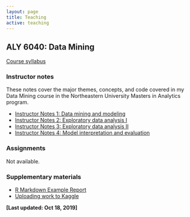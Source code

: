 ```yaml
---
layout: page
title: Teaching
active: teaching
---
```


## ALY 6040: Data Mining

[Course syllabus](/assets/teaching_materials/ALY6040_syllabus.pdf)

### Instructor notes

These notes cover the major themes, concepts, and code covered in my Data Mining course in the Northeastern University Masters in Analytics program. 

- [Instructor Notes 1: Data mining and modeling](/assets/teaching_materials/Instructor_Notes_1.html)
- [Instructor Notes 2: Exploratory data analysis I](/assets/teaching_materials/Instructor_Notes_2.html)
- [Instructor Notes 3: Exploratory data analysis II](/assets/teaching_materials/Instructor_Notes_3.html)
- [Instructor Notes 4: Model interpretation and evaluation](/assets/teaching_materials/Instructor_Notes_4.html)

### Assignments

Not available.

### Supplementary materials

- [R Markdown Example Report](/assets/teaching_materials/Example_Report.html)
- [Uploading work to Kaggle](/assets/teaching_materials/Creating_Rmd_Kaggle_kernels.html)

**[Last updated: Oct 18, 2019]**